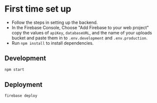 # First time set up

* Follow the steps in setting up the backend.
* In the Firebase Console, Choose "Add Firebase to your web project" copy the values of `apiKey`, `databaseURL`, and the name of your uploads bucket and paste them in to `.env.development` and `.env.production`.
* Run `npm install` to install dependencies.

## Development

```sh
npm start
```

## Deployment

```sh
firebase deploy
```
